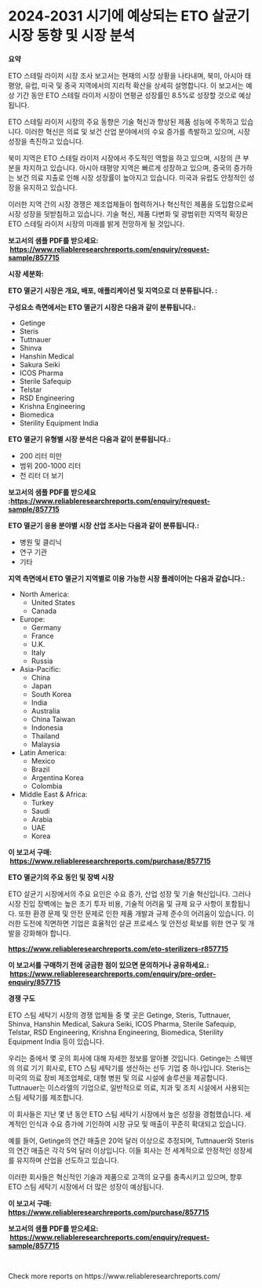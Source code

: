 <p><h1>2024-2031 시기에 예상되는 ETO 살균기 시장 동향 및 시장 분석</h1></p><p><strong>요약</strong></p>
<p><p>ETO 스테릴 라이저 시장 조사 보고서는 현재의 시장 상황을 나타내며, 북미, 아시아 태평양, 유럽, 미국 및 중국 지역에서의 지리적 확산을 상세히 설명합니다. 이 보고서는 예상 기간 동안 ETO 스테릴 라이저 시장이 연평균 성장률인 8.5%로 성장할 것으로 예상됩니다.</p><p>ETO 스테릴 라이저 시장의 주요 동향은 기술 혁신과 향상된 제품 성능에 주목하고 있습니다. 이러한 혁신은 의료 및 보건 산업 분야에서의 수요 증가를 촉발하고 있으며, 시장 성장을 촉진하고 있습니다.</p><p>북미 지역은 ETO 스테릴 라이저 시장에서 주도적인 역할을 하고 있으며, 시장의 큰 부분을 차지하고 있습니다. 아시아 태평양 지역은 빠르게 성장하고 있으며, 중국의 증가하는 보건 의료 지출로 인해 시장 성장률이 높아지고 있습니다. 미국과 유럽도 안정적인 성장을 유지하고 있습니다.</p><p>이러한 지역 간의 시장 경쟁은 제조업체들이 협력하거나 혁신적인 제품을 도입함으로써 시장 성장을 뒷받침하고 있습니다. 기술 혁신, 제품 다변화 및 광범위한 지역적 확장은 ETO 스테릴 라이저 시장의 미래를 밝게 전망하게 될 것입니다.</p></p>
<p><strong>보고서의 샘플 PDF를 받으세요: &nbsp;<a href="https://www.reliableresearchreports.com/enquiry/request-sample/857715">https://www.reliableresearchreports.com/enquiry/request-sample/857715</a></strong></p>
<p><strong>시장 세분화:</strong></p>
<p><strong> ETO 멸균기 시장은 개요, 배포, 애플리케이션 및 지역으로 더 분류됩니다. :</strong></p>
<p><strong>구성요소 측면에서는 ETO 멸균기 시장은 다음과 같이 분류됩니다.:</strong></p>
<p><ul><li>Getinge</li><li>Steris</li><li>Tuttnauer</li><li>Shinva</li><li>Hanshin Medical</li><li>Sakura Seiki</li><li>ICOS Pharma</li><li>Sterile Safequip</li><li>Telstar</li><li>RSD Engineering</li><li>Krishna Engineering</li><li>Biomedica</li><li>Sterility Equipment India</li></ul></p>
<p><strong> ETO 멸균기 유형별 시장 분석은 다음과 같이 분류됩니다.:</strong></p>
<p><ul><li>200 리터 미만</li><li>범위 200-1000 리터</li><li>천 리터 더 보기</li></ul></p>
<p><strong>보고서의 샘플 PDF를 받으세요 :<a href="https://www.reliableresearchreports.com/enquiry/request-sample/857715">https://www.reliableresearchreports.com/enquiry/request-sample/857715</a></strong></p>
<p><strong> ETO 멸균기 응용 분야별 시장 산업 조사는 다음과 같이 분류됩니다.:</strong></p>
<p><ul><li>병원 및 클리닉</li><li>연구 기관</li><li>기타</li></ul></p>
<p><strong>지역 측면에서 ETO 멸균기 지역별로 이용 가능한 시장 플레이어는 다음과 같습니다.:</strong></p>
<p><ul>
    <li>
        North America:
        <ul>
            <li>United States</li>
            <li>Canada</li>
        </ul>
    </li>
    <li>
        Europe:
        <ul>
            <li>Germany</li>
            <li>France</li>
            <li>U.K.</li>
            <li>Italy</li>
            <li>Russia</li>
        </ul>
    </li>
    <li>
        Asia-Pacific:
        <ul>
            <li>China</li>
            <li>Japan</li>
            <li>South Korea</li>
            <li>India</li>
            <li>Australia</li>
            <li>China Taiwan</li>
            <li>Indonesia</li>
            <li>Thailand</li>
            <li>Malaysia</li>
        </ul>
    </li>
    <li>
        Latin America:
        <ul>
            <li>Mexico</li>
            <li>Brazil</li>
            <li>Argentina Korea</li>
            <li>Colombia</li>
        </ul>
    </li>
    <li>
        Middle East & Africa:
        <ul>
            <li>Turkey</li>
            <li>Saudi</li>
            <li>Arabia</li>
            <li>UAE</li>
            <li>Korea</li>
        </ul>
    </li>
    </ul></p>
<p><strong>이 보고서 구매: &nbsp;<a href="https://www.reliableresearchreports.com/purchase/857715">https://www.reliableresearchreports.com/purchase/857715</a></strong></p>
<p><strong>ETO 멸균기의 주요 동인 및 장벽 시장</strong></p>
<p><p>ETO 살균기 시장에서의 주요 요인은 수요 증가, 산업 성장 및 기술 혁신입니다. 그러나 시장 진입 장벽에는 높은 초기 투자 비용, 기술적 어려움 및 규제 요구 사항이 포함됩니다. 또한 환경 문제 및 안전 문제로 인한 제품 개발과 규제 준수의 어려움이 있습니다. 이러한 도전에 직면하면 기업은 효율적인 살균 프로세스 및 안전성 확보를 위한 연구 및 개발을 강화해야 합니다.</p></p>
<p><strong><a href="https://www.reliableresearchreports.com/eto-sterilizers-r857715">https://www.reliableresearchreports.com/eto-sterilizers-r857715</a></strong></p>
<p><strong>이 보고서를 구매하기 전에 궁금한 점이 있으면 문의하거나 공유하세요.: &nbsp;<a href="https://www.reliableresearchreports.com/enquiry/pre-order-enquiry/857715">https://www.reliableresearchreports.com/enquiry/pre-order-enquiry/857715</a></strong></p>
<p><strong>경쟁 구도</strong></p>
<p><p>ETO 스팀 세탁기 시장의 경쟁 업체들 중 몇 곳은 Getinge, Steris, Tuttnauer, Shinva, Hanshin Medical, Sakura Seiki, ICOS Pharma, Sterile Safequip, Telstar, RSD Engineering, Krishna Engineering, Biomedica, Sterility Equipment India 등이 있습니다. </p><p>우리는 중에서 몇 곳의 회사에 대해 자세한 정보를 알아볼 것입니다. Getinge는 스웨덴의 의료 기기 회사로, ETO 스팀 세탁기를 생산하는 선두 기업 중 하나입니다. Steris는 미국의 의료 장비 제조업체로, 대형 병원 및 의료 시설에 솔루션을 제공합니다. Tuttnauer는 이스라엘의 기업으로, 일반적으로 의료, 치과 및 조치 시설에서 사용되는 스팀 세탁기를 제조합니다.</p><p>이 회사들은 지난 몇 년 동안 ETO 스팀 세탁기 시장에서 높은 성장을 경험했습니다. 세계적인 인식과 수요 증가에 기인하여 시장 규모 및 매출이 꾸준히 확대되고 있습니다.</p><p>예를 들어, Getinge의 연간 매출은 20억 달러 이상으로 추정되며, Tuttnauer와 Steris의 연간 매출은 각각 5억 달러 이상입니다. 이들 회사는 전 세계적으로 안정적인 성장세를 유지하며 산업을 선도하고 있습니다.</p><p>이러한 회사들은 혁신적인 기술과 제품으로 고객의 요구를 충족시키고 있으며, 향후 ETO 스팀 세탁기 시장에서 더 많은 성장이 예상됩니다.</p></p>
<p><strong>이 보고서 구매: &nbsp; <a href="https://www.reliableresearchreports.com/purchase/857715">https://www.reliableresearchreports.com/purchase/857715</a></strong></p>
<p><strong>보고서의 샘플 PDF를 받으세요: &nbsp;<a href="https://www.reliableresearchreports.com/enquiry/request-sample/857715">https://www.reliableresearchreports.com/enquiry/request-sample/857715</a></strong><strong></strong></p>
<p>&nbsp;</p>
<p>Check more reports on https://www.reliableresearchreports.com/</p>